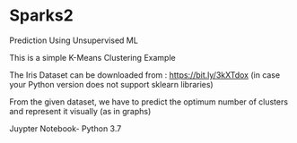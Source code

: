 # Sparks2
Prediction Using Unsupervised ML

This is a simple K-Means Clustering Example

The Iris Dataset can be downloaded from : https://bit.ly/3kXTdox (in case your Python version does not support sklearn libraries)

From the given dataset, we have to predict the optimum number of clusters and represent it visually (as in graphs) 

Juypter Notebook- Python 3.7
